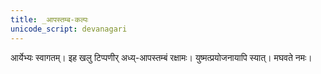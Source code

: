 ```yaml
---    
title: _आपस्तम्ब-कल्पः  
unicode_script: devanagari  
---    
```


आर्येभ्यः स्वागतम्। इह खलु टिप्पणीर् अध्य्-आपस्तम्बं रक्षामः। युष्मत्प्रयोजनायापि स्यात्। मघवते नमः।